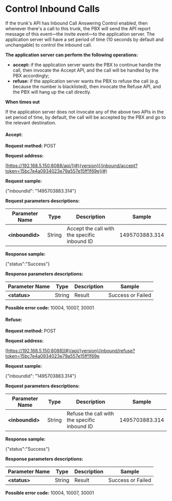 # Control Inbound Calls

If the trunk's API has Inbound Call Answering Control enabled, then whenever there's a call to this trunk, the PBX will send the API report message of this event—the invite event—to the application server. The application server will have a set period of time \(10 seconds by default and unchangable\) to control the inbound call.

**The application server can perform the following operations:**

* **accept:** if the application server wants the PBX to continue handle the call, then invocate the Accept API, and the call will be handled by the PBX accordingly;
* **refuse:** if the application server wants the PBX to refuse the call \(e.g. because the number is blacklisted\), then invocate the Refuse API, and the PBX will hang up the call directly.

**When times out**

If the application server does not invocate any of the above two APIs in the set period of time, by default, the call will be accepted by the PBX and go to the relevant destination.

#### **Accept:**

**Request method:** POST

**Request address:**

[https://192.168.5.150:8088/api/](#){version}[/inbound/accept?token=15bc7e4a0934023e79a557e15ff1f69e](#)

**Request sample:**

{"inboundid": "1495703883.314"}

**Request parameters descriptions:**

| **Parameter Name** | **Type** | **Description** | **Sample** |
| --- | --- | --- | --- |
| **&lt;inboundid&gt;** | String | Accept the call with the specific inbound ID | 1495703883.314 |

**Response sample:**

{"status":"Success"}

**Response parameters descriptions:**

| **Parameter Name** | **Type** | **Description** | **Sample** |
| --- | --- | --- | --- |
| **&lt;status&gt;** | String | Result | Success or Failed |

**Possible error code:** 10004, 10007, 30001

#### **Refuse:**

**Request method:** POST

**Request address:**

[https://192.168.5.150:8088](#)/api/{version}/inbound/refuse?token=15bc7e4a0934023e79a557e15ff1f69e

**Request sample:**

{"inboundid": "1495703883.314"}

**Request parameters descriptions:**

| **Parameter Name** | **Type** | **Description** | **Sample** |
| --- | --- | --- | --- |
| **&lt;inboundid&gt;** | String | Refuse  the call with the specific inbound ID | 1495703883.314 |

**Response sample:**

{"status":"Success"}

**Response parameters descriptions:**

| **Parameter Name** | **Type** | **Description** | **Sample** |
| --- | --- | --- | --- |
| **&lt;status&gt;** | String | Result | Success or Failed |

**Possible error code:** 10004, 10007, 30001

